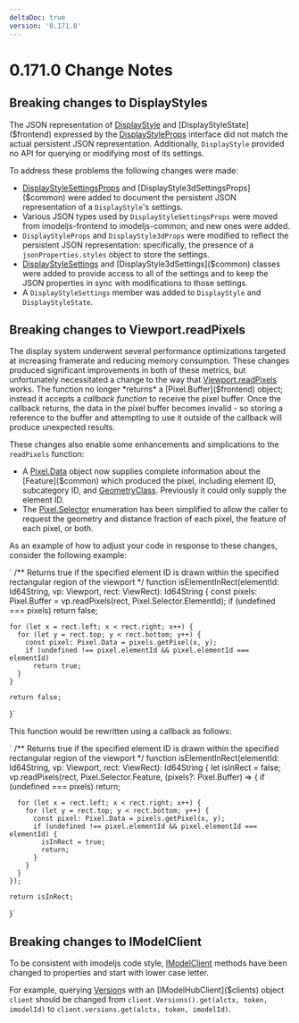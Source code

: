 ```yaml
---
deltaDoc: true
version: '0.171.0'
---
```

# 0.171.0 Change Notes

## Breaking changes to DisplayStyles

The JSON representation of [DisplayStyle]($backend) and [DisplayStyleState]($frontend) expressed by the [DisplayStyleProps]($common) interface did not match the actual persistent JSON representation. Additionally, `DisplayStyle` provided no API for querying or modifying most of its settings.

To address these problems the following changes were made:

- [DisplayStyleSettingsProps]($common) and [DisplayStyle3dSettingsProps]($common) were added to document the persistent JSON representation of a `DisplayStyle`'s settings.
- Various JSON types used by `DisplayStyleSettingsProps` were moved from imodeljs-frontend to imodeljs-common; and new ones were added.
- `DisplayStyleProps` and `DisplayStyle3dProps` were modified to reflect the persistent JSON representation: specifically, the presence of a `jsonProperties.styles` object to store the settings.
- [DisplayStyleSettings]($common) and [DisplayStyle3dSettings]($common) classes were added to provide access to all of the settings and to keep the JSON properties in sync with modifications to those settings.
- A `DisplayStyleSettings` member was added to `DisplayStyle` and `DisplayStyleState`.

## Breaking changes to Viewport.readPixels

The display system underwent several performance optimizations targeted at increasing framerate and reducing memory consumption. These changes produced significant improvements in both of these metrics, but unfortunately necessitated a change to the way that [Viewport.readPixels]($frontend) works. The function no longer *returns* a [Pixel.Buffer]($frontend) object; instead it accepts a *callback function* to receive the pixel buffer. Once the callback returns, the data in the pixel buffer becomes invalid - so storing a reference to the buffer and attempting to use it outside of the callback will produce unexpected results.

These changes also enable some enhancements and simplications to the `readPixels` function:

* A [Pixel.Data]($frontend) object now supplies complete information about the [Feature]($common) which produced the pixel, including element ID, subcategory ID, and [GeometryClass]($common). Previously it could only supply the element ID.
* The [Pixel.Selector]($frontend) enumeration has been simplified to allow the caller to request the geometry and distance fraction of each pixel, the feature of each pixel, or both.

As an example of how to adjust your code in response to these changes, consider the following example:

`
  /** Returns true if the specified element ID is drawn within the specified rectangular region of the viewport */
  function isElementInRect(elementId: Id64String, vp: Viewport, rect: ViewRect): Id64String {
    const pixels: Pixel.Buffer = vp.readPixels(rect, Pixel.Selector.ElementId);
    if (undefined === pixels)
      return false;

    for (let x = rect.left; x < rect.right; x++) {
      for (let y = rect.top; y < rect.bottom; y++) {
        const pixel: Pixel.Data = pixels.getPixel(x, y);
        if (undefined !== pixel.elementId && pixel.elementId === elementId)
          return true;
      }
    }

    return false;
  }`

This function would be rewritten using a callback as follows:

`
  /** Returns true if the specified element ID is drawn within the specified rectangular region of the viewport */
  function isElementInRect(elementId: Id64String, vp: Viewport, rect: ViewRect): Id64String {
    let isInRect = false;
    vp.readPixels(rect, Pixel.Selector.Feature, (pixels?: Pixel.Buffer) => {
      if (undefined === pixels)
        return;

      for (let x = rect.left; x < rect.right; x++) {
        for (let y = rect.top; y < rect.bottom; y++) {
          const pixel: Pixel.Data = pixels.getPixel(x, y);
          if (undefined !== pixel.elementId && pixel.elementId === elementId) {
            isInRect = true;
            return;
          }
        }
      }
    });

    return isInRect;
  }`

## Breaking changes to IModelClient

To be consistent with imodeljs code style, [IModelClient]($clients) methods have been changed to properties and start with lower case letter.

For example, querying [Version]($clients)s with an [IModelHubClient]($clients) object `client` should be changed from `client.Versions().get(alctx, token, imodelId)` to `client.versions.get(alctx, token, imodelId)`.
